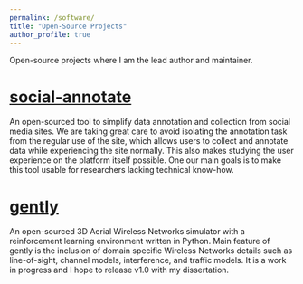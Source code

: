 ```yaml
---
permalink: /software/
title: "Open-Source Projects"
author_profile: true
---
```


Open-source projects where I am the lead author and maintainer. 

# [social-annotate](https://github.com/uluturki/twitter_annotate)
An open-sourced tool to simplify data annotation and collection from social media sites. We are taking great care to avoid isolating the annotation task from the regular use of the site, which allows users to collect and annotate data while experiencing the site normally. This also makes studying the user experience on the platform itself possible. One our main goals is to make this tool usable for researchers lacking technical know-how.

# [gently](https://github.com/uluturki/gently)
An open-sourced 3D Aerial Wireless Networks simulator with a reinforcement learning environment written in Python. Main feature of gently is the inclusion of domain specific Wireless Networks details such as line-of-sight, channel models, interference, and traffic models. It is a work in progress and I hope to release v1.0 with my dissertation.